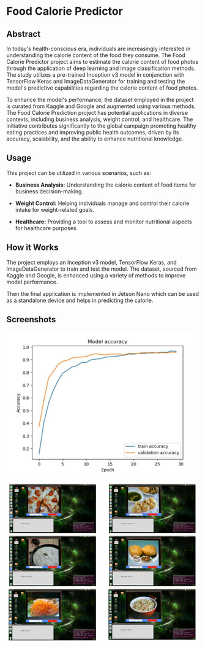 # Food Calorie Predictor

## Abstract

In today's health-conscious era, individuals are increasingly interested in understanding the calorie content of the food they consume. The Food Calorie Predictor project aims to estimate the calorie content of food photos through the application of deep learning and image classification methods. The study utilizes a pre-trained Inception v3 model in conjunction with TensorFlow Keras and ImageDataGenerator for training and testing the model's predictive capabilities regarding the calorie content of food photos.

To enhance the model's performance, the dataset employed in the project is curated from Kaggle and Google and augmented using various methods. The Food Calorie Prediction project has potential applications in diverse contexts, including business analysis, weight control, and healthcare. The initiative contributes significantly to the global campaign promoting healthy eating practices and improving public health outcomes, driven by its accuracy, scalability, and the ability to enhance nutritional knowledge.

## Usage

This project can be utilized in various scenarios, such as:

- **Business Analysis:** Understanding the calorie content of food items for business decision-making.
  
- **Weight Control:** Helping individuals manage and control their calorie intake for weight-related goals.
  
- **Healthcare:** Providing a tool to assess and monitor nutritional aspects for healthcare purposes.

## How it Works

The project employs an Inception v3 model, TensorFlow Keras, and ImageDataGenerator to train and test the model. The dataset, sourced from Kaggle and Google, is enhanced using a variety of methods to improve model performance.

Then the final application is implemented in Jetson Nano which can be used as a standalone device and helps in predicting the calorie.

## Screenshots

![Accuracy](images/model_accuracy.png)

![Output Screenshots](images/output.png)

